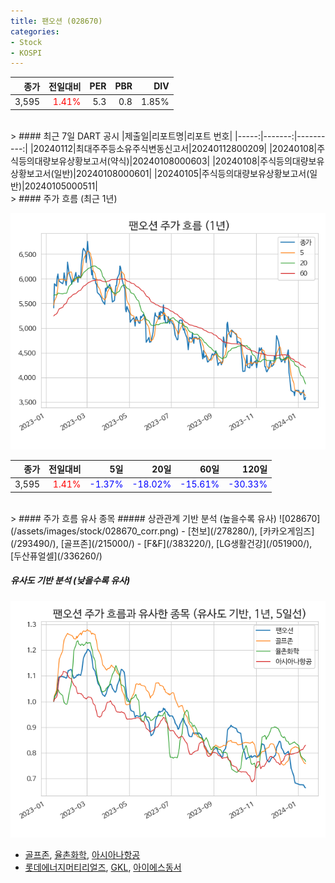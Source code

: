 ```yaml
---
title: 팬오션 (028670)
categories:
- Stock
- KOSPI
---
```


|종가|전일대비|PER|PBR|DIV|
|---:|-------:|--:|--:|--:|
|3,595|<span style="color: red">1.41%</span>|5.3|0.8|1.85%|

<!-- more -->

<br>
> #### 최근 7일 DART 공시
|제출일|리포트명|리포트 번호|
|-----:|-------:|----------:|
|20240112|최대주주등소유주식변동신고서|20240112800209|
|20240108|주식등의대량보유상황보고서(약식)|20240108000603|
|20240108|주식등의대량보유상황보고서(일반)|20240108000601|
|20240105|주식등의대량보유상황보고서(일반)|20240105000511|

<br>
> #### 주가 흐름 (최근 1년)

![028670](/assets/images/stock/028670.png)

|종가|전일대비|5일|20일|60일|120일|
|---:|-------:|--:|---:|---:|----:|
|3,595|<span style="color: red">1.41%</span>|<span style="color: blue">-1.37%</span>|<span style="color: blue">-18.02%</span>|<span style="color: blue">-15.61%</span>|<span style="color: blue">-30.33%</span>|

<br>
> #### 주가 흐름 유사 종목
##### 상관관계 기반 분석 (높을수록 유사)
![028670](/assets/images/stock/028670_corr.png)
- [천보](/278280/), [카카오게임즈](/293490/), [골프존](/215000/)
- [F&F](/383220/), [LG생활건강](/051900/), [두산퓨얼셀](/336260/)

##### 유사도 기반 분석 (낮을수록 유사)	
![028670](/assets/images/stock/028670_sim.png)
- [골프존](/215000/), [율촌화학](/008730/), [아시아나항공](/020560/)
- [롯데에너지머티리얼즈](/020150/), [GKL](/114090/), [아이에스동서](/010780/)